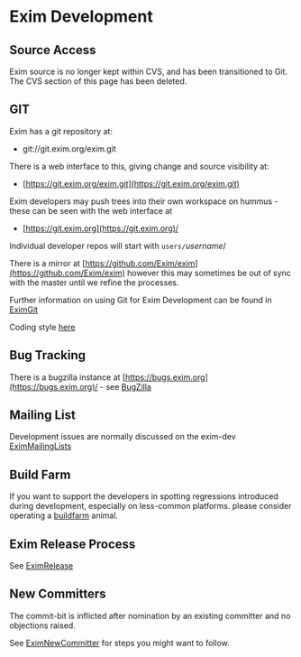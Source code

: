 
Exim Development
================

Source Access
-------------

Exim source is no longer kept within CVS, and has been transitioned to
Git. The CVS section of this page has been deleted.

GIT
---

Exim has a git repository at:
-   git://git.exim.org/exim.git

There is a web interface to this, giving change and source visibility
at:
-   [https://git.exim.org/exim.git](https://git.exim.org/exim.git)

Exim developers may push trees into their own workspace on hummus -
these can be seen with the web interface at
-   [https://git.exim.org](https://git.exim.org)/

Individual developer repos will start with `users/`*username*/

There is a mirror at
[https://github.com/Exim/exim](https://github.com/Exim/exim) however
this may sometimes be out of sync with the master until we refine the
processes.

Further information on using Git for Exim Development can be found in
[EximGit](EximGit)

Coding style [here](Exim-coding-style)

Bug Tracking
------------

There is a bugzilla instance at
[https://bugs.exim.org](https://bugs.exim.org)/ - see
[BugZilla](BugZilla)

Mailing List
------------

Development issues are normally discussed on the exim-dev
[EximMailingLists](EximMailingLists)

Build Farm
----------

If you want to support the developers in spotting regressions introduced during development,
especially on less-common platforms. please consider operating a
[buildfarm](https://buildfarm.exim.org/cgi-bin/show_status.pl) animal.

Exim Release Process
--------------------

See [EximRelease](EximRelease)

New Committers
--------------

The commit-bit is inflicted after nomination by an existing committer
and no objections raised.

See [EximNewCommitter](EximNewCommitter) for steps you might want to
follow.